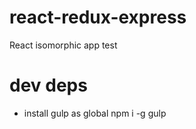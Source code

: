# react-redux-express
React isomorphic app test


# dev deps 
- install gulp as global
    npm i -g gulp

